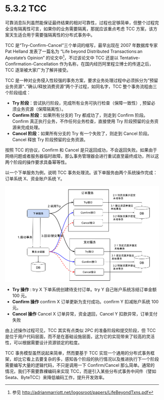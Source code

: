 # 5.3.2 TCC

可靠消息队列虽然能保证最终结果的相对可靠性，过程也足够简单，但整个过程完全没有隔离性可言，如果你的业务需要隔离，那就应该重点考虑 TCC 方案，该方案天生适合用于需要强隔离性的分布式事务中。

TCC 是“Try-Confirm-Cancel”三个单词的缩写，最早出现在 2007 年数据库专家 Pat Helland 发表了一篇名为 “Life beyond Distributed Transactions:an Apostate’s Opinion” 的论文中[^1]，不过该论文中 TCC 还是以 Tentative-Confirmation-Cancellation 作为名称，在国内经历阿里程立博士的传道之后，TCC 逐渐被大家广为了解并接受。


TCC 是一种对业务侵入性较强的事务方案，要求业务处理过程中必须拆分为”预留业务资源“、”确认/释放消费资源“两个子过程，如同名字，TCC 整个事务流程由三个阶段组成：

- **Try 阶段**：尝试执行阶段，完成所有业务可执行检查（保障一致性）, 预留必须业务资源（保障隔离性）。
- **Confirm 阶段**：如果所有分支的 Try 都成功了，则走到 Confirm 阶段。Confirm 真正执行业务，不作任何业务检查，直接使用 Try 阶段预留的业务资源来完成处理。
- **Cancel 阶段**：如果所有分支的 Try 有一个失败了，则走到 Cancel 阶段。Cancel 释放 Try 阶段预留的业务资源。

按照 TCC 的协议，Confirm 和 Cancel 是只返回成功，不会返回失败。如果由于网络问题或者服务器临时故障，那么事务管理器会进行重试直至最终成功，所以这两个阶段的操作要求具备幂等性。


以一个下单服务为例，说明 TCC 事务处理流。该下单服务由两个系统操作完成：订单系统 X、资金账户系统 Y。

<div  align="center">
	<img src="../assets/tcc.png" width = "550"  align=center />
</div>

- **Try 操作** : try X 下单系统创建待支付订单。try Y 自己账户系统冻结订单金额 100 元。 
- **Confirm 操作**  confirm X 订单更新为支付成功。confirm Y 扣减账户系统 100 元。
- **Cancel 操作** Cancel X 订单异常，资金退回，Cancel Y 扣款异常，订单支付失败


由上述操作过程可见，TCC 其实有点类似 2PC 的准备阶段和提交阶段，但 TCC 是位于用户代码层面，而不是在基础设施层面，这为它的实现带来了较高的灵活性，可以根据需要设计资源锁定的粒度。

TCC 事务模型虽然说起来简单，然而要基于 TCC 实现一个通用的分布式事务框架，却比它看上去要复杂的多，感知各个阶段的执行情况以及推进执行下一个阶段需要编写大量的逻辑代码，不只是调用一下 Confirm/Cancel 那么简单。通常的情况，我们不需要靠裸编码来实现 TCC，而是引入某些分布式事务中间件（譬如 Seata、ByteTCC）来降低编码工作，提升开发效率。

[^1]: 参见 http://adrianmarriott.net/logosroot/papers/LifeBeyondTxns.pdf